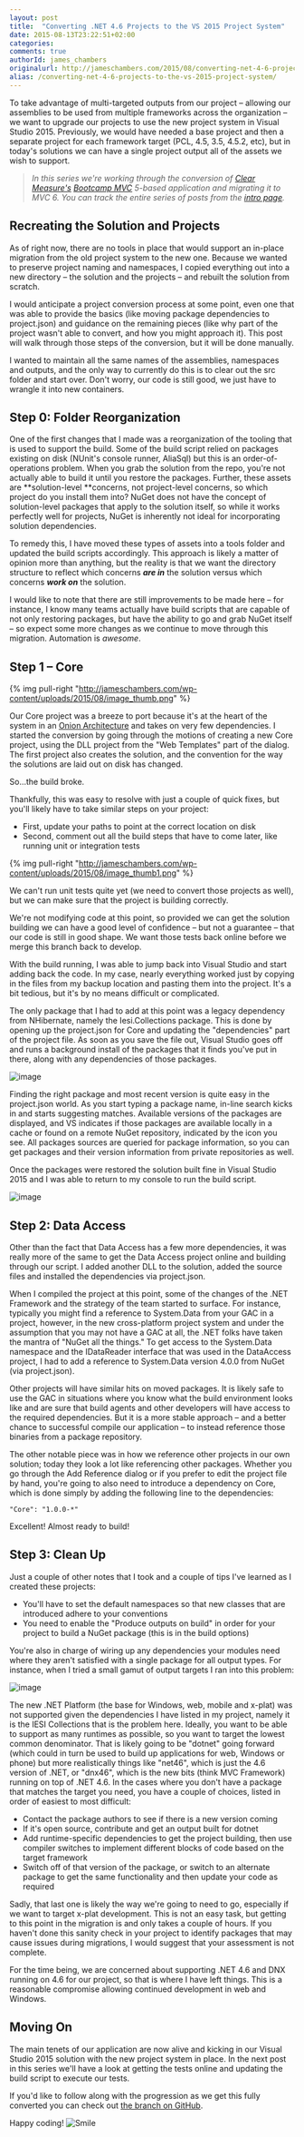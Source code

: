 ```yaml
---
layout: post
title:  "Converting .NET 4.6 Projects to the VS 2015 Project System"
date: 2015-08-13T23:22:51+02:00
categories:
comments: true
authorId: james_chambers
originalurl: http://jameschambers.com/2015/08/converting-net-4-6-projects-to-the-vs-2015-project-system/
alias: /converting-net-4-6-projects-to-the-vs-2015-project-system/
---
```


To take advantage of multi-targeted outputs from our project – allowing our assemblies to be used from multiple frameworks across the organization – we want to upgrade our projects to use the new project system in Visual Studio 2015. Previously, we would have needed a base project and then a separate project for each framework target (PCL, 4.5, 3.5, 4.5.2, etc), but in today's solutions we can have a single project output all of the assets we wish to support.

<!--more-->

>_In this series we're working through the conversion of [Clear Measure's][1] [Bootcamp MVC][2] 5-based application and migrating it to MVC 6. You can track the entire series of posts from the [intro page][3]._

## Recreating the Solution and Projects

As of right now, there are no tools in place that would support an in-place migration from the old project system to the new one. Because we wanted to preserve project naming and namespaces, I copied everything out into a new directory – the solution and the projects – and rebuilt the solution from scratch.

I would anticipate a project conversion process at some point, even one that was able to provide the basics (like moving package dependencies to project.json) and guidance on the remaining pieces (like why part of the project wasn't able to convert, and how you might approach it). This post will walk through those steps of the conversion, but it will be done manually.

I wanted to maintain all the same names of the assemblies, namespaces and outputs, and the only way to currently do this is to clear out the src folder and start over. Don't worry, our code is still good, we just have to wrangle it into new containers.

## Step 0: Folder Reorganization

One of the first changes that I made was a reorganization of the tooling that is used to support the build. Some of the build script relied on packages existing on disk (NUnit's console runner, AliaSql) but this is an order-of-operations problem. When you grab the solution from the repo, you're not actually able to build it until you restore the packages. Further, these assets are **solution-level **concerns, not project-level concerns, so which project do you install them into? NuGet does not have the concept of solution-level packages that apply to the solution itself, so while it works perfectly well for projects, NuGet is inherently not ideal for incorporating solution dependencies.

To remedy this, I have moved these types of assets into a tools folder and updated the build scripts accordingly. This approach is likely a matter of opinion more than anything, but the reality is that we want the directory structure to reflect which concerns **_are in_** the solution versus which concerns **_work on_** the solution.

I would like to note that there are still improvements to be made here – for instance, I know many teams actually have build scripts that are capable of not only restoring packages, but have the ability to go and grab NuGet itself – so expect some more changes as we continue to move through this migration. Automation is _awesome_.

## Step 1 – Core

{% img pull-right "http://jameschambers.com/wp-content/uploads/2015/08/image_thumb.png" %}

Our Core project was a breeze to port because it's at the heart of the system in an [Onion Architecture][5] and takes on very few dependencies. I started the conversion by going through the motions of creating a new Core project, using the DLL project from the "Web Templates" part of the dialog.&nbsp; The first project also creates the solution, and the convention for the way the solutions are laid out on disk has changed.

So…the build broke.

Thankfully, this was easy to resolve with just a couple of quick fixes, but you'll likely have to take similar steps on your project:

* First, update your paths to point at the correct location on disk
* Second, comment out all the build steps that have to come later, like running unit or integration tests

{% img pull-right "http://jameschambers.com/wp-content/uploads/2015/08/image_thumb1.png" %}

We can't run unit tests quite yet (we need to convert those projects as well), but we can make sure that the project is building correctly.

We're not modifying code at this point, so provided we can get the solution building we can have a good level of confidence – but not a guarantee – that our code is still in good shape. We want those tests back online before we merge this branch back to develop.

With the build running, I was able to jump back into Visual Studio and start adding back the code. In my case, nearly everything worked just by copying in the files from my backup location and pasting them into the project. It's a bit tedious, but it's by no means difficult or complicated.

The only package that I had to add at this point was a legacy dependency from NHibernate, namely the Iesi.Collections package. This is done by opening up the project.json for Core and updating the "dependencies" part of the project file. As soon as you save the file out, Visual Studio goes off and runs a background install of the packages that it finds you've put in there, along with any dependencies of those packages.

![image][7]

Finding the right package and most recent version is quite easy in the project.json world. As you start typing a package name, in-line search kicks in and starts suggesting matches. Available versions of the packages are displayed, and VS indicates if those packages are available locally in a cache or found on a remote NuGet repository, indicated by the icon you see. All packages sources are queried for package information, so you can get packages and their version information from private repositories as well.

Once the packages were restored the solution built fine in Visual Studio 2015 and I was able to return to my console to run the build script.

![image][8]

## Step 2: Data Access

Other than the fact that Data Access has a few more dependencies, it was really more of the same to get the Data Access project online and building through our script. I added another DLL to the solution, added the source files and installed the dependencies via project.json.

When I compiled the project at this point, some of the changes of the .NET Framework and the strategy of the team started to surface. For instance, typically you might find a reference to System.Data from your GAC in a project, however, in the new cross-platform project system and under the assumption that you may not have a GAC at all, the .NET folks have taken the mantra of "NuGet all the things." To get access to the System.Data namespace and the IDataReader interface that was used in the DataAccess project, I had to add a reference to System.Data version 4.0.0 from NuGet (via project.json).

Other projects will have similar hits on moved packages. It is likely safe to use the GAC in situations where you know what the build environment looks like and are sure that build agents and other developers will have access to the required dependencies. But it is a more stable approach – and a better chance to successful compile our application – to instead reference those binaries from a package repository.

The other notable piece was in how we reference other projects in our own solution; today they look a lot like referencing other packages. Whether you go through the Add Reference dialog or if you prefer to edit the project file by hand, you're going to also need to introduce a dependency on Core, which is done simply by adding the following line to the dependencies:

<div class="notice">

    "Core": "1.0.0-*"

</div>

Excellent! Almost ready to build!

## Step 3: Clean Up

Just a couple of other notes that I took and a couple of tips I've learned as I created these projects:

* You'll have to set the default namespaces so that new classes that are introduced adhere to your conventions
* You need to enable the "Produce outputs on build" in order for your project to build a NuGet package (this is in the build options)

You're also in charge of wiring up any dependencies your modules need where they aren't satisfied with a single package for all output types. For instance, when I tried a small gamut of output targets I ran into this problem:

![image][9]

The new .NET Platform (the base for Windows, web, mobile and x-plat) was not supported given the dependencies I have listed in my project, namely it is the IESI Collections that is the problem here. Ideally, you want to be able to support as many runtimes as possible, so you want to target the lowest common denominator. That is likely going to be "dotnet" going forward (which could in turn be used to build up applications for web, Windows or phone) but more realistically things like "net46", which is just the 4.6 version of .NET, or "dnx46", which is the new bits (think MVC Framework) running on top of .NET 4.6. In the cases where you don't have a package that matches the target you need, you have a couple of choices, listed in order of easiest to most difficult:

* Contact the package authors to see if there is a new version coming
* If it's open source, contribute and get an output built for dotnet
* Add runtime-specific dependencies to get the project building, then use compiler switches to implement different blocks of code based on the target framework
* Switch off of that version of the package, or switch to an alternate package to get the same functionality and then update your code as required

Sadly, that last one is likely the way we're going to need to go, especially if we want to target x-plat development. This is not an easy task, but getting to this point in the migration is and only takes a couple of hours. If you haven't done this sanity check in your project to identify packages that may cause issues during migrations, I would suggest that your assessment is not complete.

For the time being, we are concerned about supporting .NET 4.6 and DNX running on 4.6 for our project, so that is where I have left things. This is a reasonable compromise allowing continued development in web and Windows.

## Moving On

The main tenets of our application are now alive and kicking in our Visual Studio 2015 solution with the new project system in place. In the next post in this series we'll have a look at getting the tests online and updating the build script to execute our tests.

If you'd like to follow along with the progression as we get this fully converted you can check out [the branch on GitHub][10].

Happy coding! ![Smile][11]

[1]: http://clear-measure.com/
[2]: https://github.com/ClearMeasureLabs/ClearMeasureBootcamp/
[3]: http://jameschambers.com/2015/07/upgrading-a-real-world-mvc-5-application-to-mvc-6/
[4]: http://jameschambers.com/wp-content/uploads/2015/08/image_thumb.png "image"
[5]: jeffreypalermo.com/blog/the-onion-architecture-part-1/
[6]: http://jameschambers.com/wp-content/uploads/2015/08/image_thumb1.png "image"
[7]: http://jameschambers.com/wp-content/uploads/2015/08/image2.png "image"
[8]: http://jameschambers.com/wp-content/uploads/2015/08/image3.png "image"
[9]: http://jameschambers.com/wp-content/uploads/2015/08/image4.png "image"
[10]: https://github.com/ClearMeasureLabs/ClearMeasureBootcamp/tree/refactor/move-to46-with-multitargetting
[11]: http://jameschambers.com/wp-content/uploads/2015/08/wlEmoticon-smile.png
  